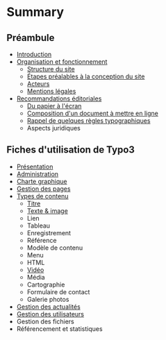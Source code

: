 # Summary

## Préambule

* [Introduction](README.md)
* [Organisation et fonctionnement](organisation-et-fonctionnement-du-site.md)
  * [Structure du site](structure-du-site.md)
  * [Étapes préalables à la conception du site](étapes-préalables-à-la-conception-du-site.md)
  * [Acteurs](acteurs.md)
  * [Mentions légales](mentions-légales.md)
* [Recommandations éditoriales](recommandations-éditoriales.md)
  * [Du papier à l'écran](du-papier-à-lécran.md)
  * [Composition d'un document à mettre en ligne](composition-dun-document-à-mettre-en-ligne.md)
  * [Rappel de quelques règles typographiques](rappel-de-quelques-regles-typographiques.md)
  * Aspects juridiques

## Fiches d'utilisation de Typo3

* [Présentation](présentation-de-typo3.md)
* [Administration](sidentifier-et-se-repérer-dans-le-backend.md)
* [Charte graphique](charte-graphique.md)
* [Gestion des pages](gestion-des-pages.md)
* [Types de contenu](types-de-contenu.md)
  * [Titre](titre.md)
  * [Texte & image](texte-and-image.md)
  * Lien
  * Tableau
  * Enregistrement
  * Référence
  * Modèle de contenu
  * Menu
  * HTML
  * [Vidéo](video.md)
  * Média
  * Cartographie
  * Formulaire de contact
  * Galerie photos
* [Gestion des actualités](gestion-des-actualités.md)
* [Gestion des utilisateurs](gestion-des-utilisateurs.md)
* Gestion des fichiers
* Référencement et statistiques


